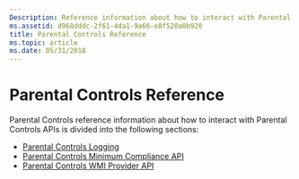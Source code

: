 ```yaml
---
Description: Reference information about how to interact with Parental Controls APIs.
ms.assetid: d968dddc-2f61-4da1-9a66-e8f520a0b920
title: Parental Controls Reference
ms.topic: article
ms.date: 05/31/2018
---
```


# Parental Controls Reference

Parental Controls reference information about how to interact with Parental Controls APIs is divided into the following sections:

-   [Parental Controls Logging](parental-controls-logging.md)
-   [Parental Controls Minimum Compliance API](parental-controls-minimum-compliance-api.md)
-   [Parental Controls WMI Provider API](parental-controls-wmi-provider-api.md)

 

 



